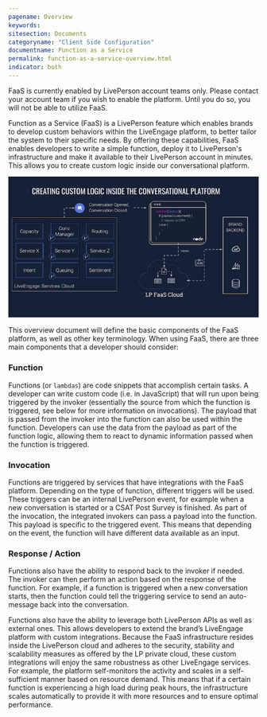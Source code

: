 ```yaml
---
pagename: Overview
keywords:
sitesection: Documents
categoryname: "Client Side Configuration"
documentname: Function as a Service
permalink: function-as-a-service-overview.html
indicator: both
---
```


<div class="important">FaaS is currently enabled by LivePerson account teams only. Please contact your account team if you wish to enable the platform. Until you do so, you will not be able to utilize FaaS.</div>

Function as a Service (FaaS) is a LivePerson feature which enables brands to develop custom behaviors within the LiveEngage platform, to better tailor the system to their specific needs. By offering these capabilities, FaaS enables developers to write a simple function, deploy it to LivePerson's infrastructure and make it available to their LivePerson account in minutes. This allows you to create custom logic inside our conversational platform.

![](img/faas-overview.png)

This overview document will define the basic components of the FaaS platform, as well as other key terminology. When using FaaS, there are three main components that a developer should consider:

### Function

Functions (or `lambdas`) are code snippets that accomplish certain tasks. A developer can write custom code (i.e. in JavaScript) that will run upon being triggered by the invoker (essentially the source from which the function is triggered, see below for more information on invocations). The payload that is passed from the invoker into the function can also be used within the function. Developers can use the data from the payload as part of the function logic, allowing them to react to dynamic information passed when the function is triggered.

### Invocation

Functions are triggered by services that have integrations with the FaaS platform. Depending on the type of function, different triggers will be used. These triggers can be an internal LivePerson event, for example when a new conversation is started or a CSAT Post Survey is finished. As part of the invocation, the integrated invokers can pass a payload into the function. This payload is specific to the triggered event. This means that depending on the event, the function will have different data available as an input.

### Response / Action

Functions also have the ability to respond back to the invoker if needed. The invoker can then perform an action based on the response of the function. For example, if a function is triggered when a new conversation starts, then the function could tell the triggering service to send an auto-message back into the conversation.

Functions also have the ability to leverage both LivePerson APIs as well as external ones. This allows developers to extend the brand’s LiveEngage platform with custom integrations. Because the FaaS infrastructure resides inside the LivePerson cloud and adheres to the security, stability and scalability measures as offered by the LP private cloud, these custom integrations will enjoy the same robustness as other LiveEngage services. For example, the platform self-monitors the activity and scales in a self-sufficient manner based on resource demand. This means that if a certain function is experiencing a high load during peak hours, the infrastructure scales automatically to provide it with more resources and to ensure optimal performance.

